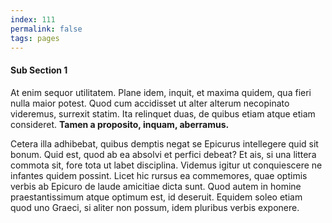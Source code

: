 ```yaml
---
index: 111
permalink: false
tags: pages
---
```

#### Sub Section 1

At enim sequor utilitatem. Plane idem, inquit, et maxima quidem, qua fieri nulla maior potest. Quod cum accidisset ut alter alterum necopinato videremus, surrexit statim. Ita relinquet duas, de quibus etiam atque etiam consideret. **Tamen a proposito, inquam, aberramus.**

Cetera illa adhibebat, quibus demptis negat se Epicurus intellegere quid sit bonum. Quid est, quod ab ea absolvi et perfici debeat? Et ais, si una littera commota sit, fore tota ut labet disciplina. Videmus igitur ut conquiescere ne infantes quidem possint. Licet hic rursus ea commemores, quae optimis verbis ab Epicuro de laude amicitiae dicta sunt. Quod autem in homine praestantissimum atque optimum est, id deseruit. Equidem soleo etiam quod uno Graeci, si aliter non possum, idem pluribus verbis exponere.
